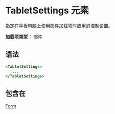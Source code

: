 # <a name="tabletsettings-element"></a>TabletSettings 元素

指定在平板电脑上使用邮件加载项时应用的控制设置。

**加载项类型：** 邮件

## <a name="syntax"></a>语法

```XML
<TabletSettings>
   ...
</TabletSettings>
```

## <a name="contained-in"></a>包含在

[Form](form.md)

